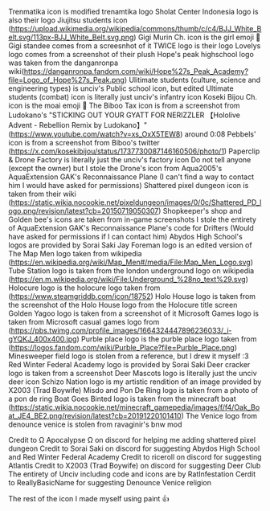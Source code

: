 Trenmatika icon is modified trenamtika logo
Sholat Center Indonesia logo is also their logo
Jiujitsu students icon (https://upload.wikimedia.org/wikipedia/commons/thumb/c/c4/BJJ_White_Belt.svg/113px-BJJ_White_Belt.svg.png)
Gigi Murin Ch. icon is the girl emoji 👧
Gigi standee comes from a screesnhot of it
TWICE logo is their logo
Lovelys logo comes from a screenshot of their plush
Hope's peak highschool logo was taken from the danganronpa wiki(https://danganronpa.fandom.com/wiki/Hope%27s_Peak_Academy?file=Logo_of_Hope%27s_Peak.png)
Ulitimate students (culture, science and engineering types) is unciv's Public school icon, but edited
Ultimate students (combat) icon is literally just unciv's infantry icon
Koseki Bijou Ch. icon is the moai emoji 🗿
The Biboo Tax icon is from a screenshot from Ludokano's "STICKING OUT YOUR GYATT FOR NERIZZLER 【Hololive Advent - Rebellion Remix by Ludokano】" (https://www.youtube.com/watch?v=xs_OxX5TEW8) around 0:08
Pebbels' icon is from a screenshot from Biboo's twitter (https://x.com/kosekibijou/status/1737730087146160506/photo/1)
Paperclip & Drone Factory is literally just the unciv's factory icon
Do not tell anyone (except the owner) but I stole the Drone's icon from Aqua2005's AquaExtension GAK's Reconnaissance Plane (I can't find a way to contact him I would have asked for permissions)
Shattered pixel dungeon icon is taken from their wiki (https://static.wikia.nocookie.net/pixeldungeon/images/0/0c/Shattered_PD_logo.png/revision/latest?cb=20150719050307)
Shopkeeper's shop and Golden bee's icons are taken from in-game screenshots
I stole the entirety of AquaExtension GAK's Reconnaissance Plane's code for Drifters (Would have asked for permissions if I can contact him)
Abydos High School's logos are provided by Sorai Saki
Jay Foreman logo is an edited version of The Map Men logo taken from wikipedia (https://en.wikipedia.org/wiki/Map_Men#/media/File:Map_Men_Logo.svg)
Tube Station logo is taken from the london underground logo on wikipedia (https://en.m.wikipedia.org/wiki/File:Underground_%28no_text%29.svg)
Holocure logo is the holocure logo taken from (https://www.steamgriddb.com/icon/18752)
Holo House logo is taken from the screenshot of the Holo House logo from the Holocure title screen
Golden Yagoo logo is taken from a screenshot of it
Microsoft Games logo is taken from Microsoft casual games logo from (https://pbs.twimg.com/profile_images/1664324447896236033/_i-gYQKJ_400x400.jpg)
Purble place logo is the purble place logo taken from (https://logos.fandom.com/wiki/Purble_Place?file=Purble_Place.png)
Minesweeper field logo is stolen from a reference, but I drew it myself :3
Red Winter Federal Academy logo is provided by Sorai Saki
Deer cracker logo is taken from a screenshot
Deer Mascots logo is literally just the unciv deer icon
Schizo Nation logo is my artistic rendition of an image provided by X2003 (Trad Boywife)
Misdo and Pon De Ring logo is taken from a photo of a pon de ring
Boat Goes Binted logo is taken from the minecraft boat (https://static.wikia.nocookie.net/minecraft_gamepedia/images/f/f4/Oak_Boat_JE4_BE2.png/revision/latest?cb=20191220101410)
The Venice logo from denounce venice is stolen from ravaginir's bnw mod

Credit to Ω Apocalypse Ω on discord for helping me adding shattered pixel dungeon
Credit to Sorai Saki on discord for suggesting Abydos High School and Red Winter Federal Academy
Credit to riceroll on discord for suggesting Atlantis
Credit to X2003 (Trad Boywife) on discord for suggesting Deer Club
The entirety of Unciv including code and icons are by RatInfestation
Cerdit to ReallyBasicName for suggesting Denounce Venice religion

The rest of the icon I made myself using paint 👍